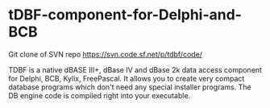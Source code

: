 # tDBF-component-for-Delphi-and-BCB
Git clone of SVN repo https://svn.code.sf.net/p/tdbf/code/

TDBF is a native dBASE III+, dBase IV and dBase 2k data access component for Delphi, BCB, Kylix, FreePascal. 
It allows you to create very compact database programs which don't need any special installer programs. The DB engine code is compiled right into your executable.
